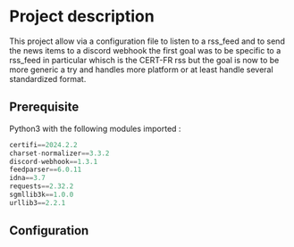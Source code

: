 # Project description

This project allow via a configuration file to listen to a rss_feed and to send the news items to a discord webhook
the first goal was to be specific to a rss_feed in particular whisch is the CERT-FR rss but the goal is now to be more generic a try and handles more platform or at least handle several standardized format.  


## Prerequisite


Python3 with the following modules imported :

```python 
certifi==2024.2.2
charset-normalizer==3.3.2
discord-webhook==1.3.1
feedparser==6.0.11
idna==3.7
requests==2.32.2
sgmllib3k==1.0.0
urllib3==2.2.1
```

## Configuration 